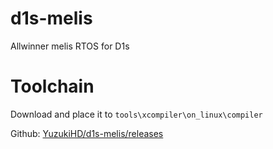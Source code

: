 # d1s-melis
Allwinner melis RTOS for D1s

# Toolchain

Download and place it to `tools\xcompiler\on_linux\compiler`

Github: [YuzukiHD/d1s-melis/releases](https://github.com/YuzukiHD/d1s-melis/releases)

